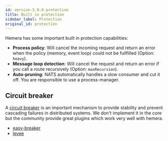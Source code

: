 ```yaml
---
id: version-5.0.0-protection
title: Built in protection
sidebar_label: Protection
original_id: protection
---
```


Hemera has some important built in protection capabilities:

* **Process policy**: Will cancel the incoming request and return an error when the policy (memory, event loop) could not be fullfilled (Option: `heavy`).
* **Message loop detection**: Will cancel the request and return an error if you call a route recursively (Option: `maxRecursion`).
* **Auto-pruning**: NATS automatically handles a slow consumer and cut it off. You are responsible to use a process-manager.

## Circuit breaker

A [circuit breaker](https://martinfowler.com/bliki/CircuitBreaker.html) is an important mechanism to provide stability and prevent cascading failures in distributed systems. We don't implement it in the core but the community provide great plugins which work very well with hemera.

- [easy-breaker](https://github.com/delvedor/easy-breaker)
- [levee](https://github.com/krakenjs/levee)